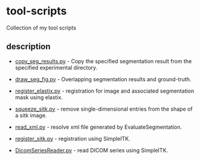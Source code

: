 # tool-scripts
Collection of my tool scripts

## description
- [copy_seg_results.py](https://github.com/kernel1994/tool-scripts/blob/master/copy_seg_results.py)
\- Copy the specified segmentation result from the specified experimental directory.

- [draw_seg_fig.py](https://github.com/kernel1994/tool-scripts/blob/master/draw_seg_fig.py)
\- Overlapping segmentation results and ground-truth.

- [register_elastix.py](https://github.com/kernel1994/tool-scripts/blob/master/register_elastix.py)
\- registration for image and associated segmentation mask using elastix.

- [squeeze_sitk.py](https://github.com/kernel1994/tool-scripts/blob/master/squeeze_sitk.py)
\- remove single-dimensional entries from the shape of a sitk image.

- [read_xml.py](https://github.com/kernel1994/tool-scripts/blob/master/read_xml.py)
\- resolve xml file generated by EvaluateSegmentation.

- [register_sitk.py](https://github.com/kernel1994/tool-scripts/blob/master/register_sitk.py)
\- registration using SimpleITK.

- [DicomSeriesReader.py](https://github.com/kernel1994/tool-scripts/blob/master/DicomSeriesReader.py)
\- read DICOM series using SimpleITK.
